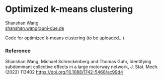 # Optimized k-means clustering

Shanshan Wang \
shanshan.wang@uni-due.de

Code for optimized k-means clustering (to be uploaded...)

### Reference

Shanshan Wang, Michael Schreckenberg and Thomas Guhr, Identifying subdominant collective effects in a large motorway network, J. Stat. Mech. (2022) 113402
https://doi.org/10.1088/1742-5468/ac99d4
